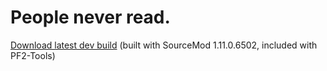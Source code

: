 # People never read.

[Download latest dev build](https://nightly.link/CaltropNetwork/nortv/workflows/sourcepawn/main/nortv.zip) (built with SourceMod 1.11.0.6502, included with PF2-Tools)
